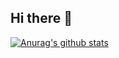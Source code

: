 ## Hi there 👋
[![Anurag's github stats](https://github-readme-stats.vercel.app/api?username=p132588)](https://github.com/anuraghazra/github-readme-stats)
<!--
**p132588/p132588** is a ✨ _special_ ✨ repository because its `README.md` (this file) appears on your GitHub profile.

Here are some ideas to get you started:

- 🔭 I’m currently working on ...
- 🌱 I’m currently learning ...
- 👯 I’m looking to collaborate on ...
- 🤔 I’m looking for help with ...
- 💬 Ask me about ...
- 📫 How to reach me: ...
- 😄 Pronouns: ...
- ⚡ Fun fact: ...
-->
